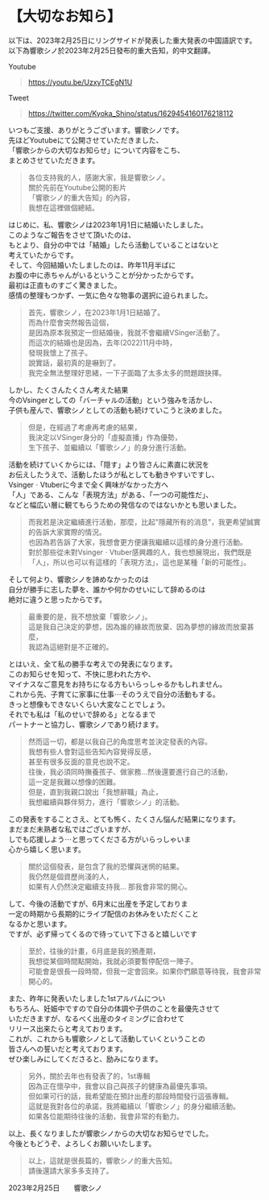 # 【大切なお知ら】

以下は、2023年2月25日にリングサイドが発表した重大発表の中国語訳です。  
以下為響歌シノ於2023年2月25日發布的重大告知，的中文翻譯。  

Youtube
> <https://youtu.be/UzxyTCEgN1U>

Tweet
> <https://twitter.com/Kyoka_Shino/status/1629454160176218112>

いつもご支援、ありがとうございます。響歌シノです。  
先ほどYoutubeにて公開させていただきました、  
「響歌シからの大切なお知らせ」について内容をこち、  
まとめさせていただきます。  
> 各位支持我的人，感謝大家，我是響歌シノ。  
> 關於先前在Youtube公開的影片  
> 「響歌シノ的重大告知」的內容，  
> 我想在這裡做個總結。  
  
はじめに、私、響歌シノは2023年1月1日に結婚いたしました。  
このようなご報告をさせて頂いたのは、  
もとより、自分の中では「結婚」したら活動していることはないと  
考えていたからです。  
そして、今回結婚いたしましたのは、昨年11月半ばに  
お腹の中に赤ちゃんがいるということが分かったからです。  
最初は正直ものすごく驚きました。  
感情の整理もつかず、一気に色々な物事の選択に迫られました。  
> 首先，響歌シノ，在2023年1月1日結婚了。  
> 而為什麼會突然報告這個，  
> 是因為原本我預定一但結婚後，我就不會繼續VSinger活動了。  
> 而這次的結婚也是因為，去年(2022)11月中時，  
> 發現我懷上了孩子。  
> 說實話，最初真的是嚇到了。  
> 我完全無法整理好思緒，一下子面臨了太多太多的問題跟抉擇。  
  
しかし、たくさんたくさん考えた結果  
今のVsingerとしての「バーチャルの活動」という強みを活かし、  
子供も産んで、響歌シノとしての活動も続けていこうと決めました。  
> 但是，在經過了考慮再考慮的結果，  
> 我決定以VSinger身分的「虛擬直播」作為優勢，  
> 生下孩子、並繼續以「響歌シノ」的身分進行活動。  
  
活動を続けていくからには、「隠す」より皆さんに素直に状況を  
お伝えしたうえで、活動したほうが私としても動きやすいですし、  
VsingerㆍVtuberに今まで全く興味がなかった方へ  
「人」である、こんな「表現方法」がある、「一つの可能性だ」、  
などと幅広い層に観てもらうための発信なのではないかとも思いました。  
> 而我若是決定繼續進行活動，那麼，比起"隱藏所有的消息"，我更希望誠實的告訴大家實際的情況。  
> 也因為若告訴了大家，我想會更方便讓我繼續以這樣的身分進行活動。  
> 對於那些從未對VsingerㆍVtuber感興趣的人，我也想展現出，我們既是「人」，所以也可以有這樣的「表現方法」，這也是某種「新的可能性」。  
  
そして何より、響歌シノを諦めなかったのは  
自分が勝手に志した夢を、誰かや何かのせいにして辞めるのは  
絶対に違うと思ったからです。  
> 最重要的是，我不想放棄「響歌シノ」。  
> 這是我自己決定的夢想，因為誰的緣故而放棄、因為夢想的緣故而放棄甚麼，  
> 我認為這絕對是不正確的。  
  
  
とはいえ、全て私の勝手な考えでの発表になります。  
このお知らせを知って、不快に思われた方や、  
マイナスなご意見をお持ちになる方もいらっしゃるかもしれません。  
これから先、子育てに家事に仕事⋯そのうえで自分の活動もする。  
きっと想像もできないくらい大変なことでしょう。  
それでも私は「私のせいで辞める」となるまで  
パートナーと協力し、響歌シノであり続けます。  
> 然而這一切，都是以我自己的角度思考並決定發表的內容。  
> 我想有些人會對這些告知內容覺得反感，  
> 甚至有很多反面的意見也說不定。  
> 往後，我必須同時撫養孩子、做家務...然後還要進行自己的活動，  
> 這一定是我難以想像的困難。  
> 但是，直到我親口說出「我想辭職」為止，  
> 我想繼續與夥伴努力，進行「響歌シノ」的活動。  
  
この発表をすることさえ、とても怖く、たくさん悩んだ結果になります。  
まだまだ未熟者な私ではございますが、  
しでも応援しよう⋯と思ってくださる方がいらっしゃいま  
心から嬉しく思います。  
> 關於這個發表，是包含了我的恐懼與迷惘的結果。  
> 我仍然是個資歷尚淺的人，  
> 如果有人仍然決定繼續支持我... 那我會非常的開心。  
  
して、今後の活動ですが、6月末に出産を予定しておりま  
一定の時期から長期的にライブ配信のお休みをいただくこと  
なるかと思います。  
ですが、必ず帰ってくるので待っていて下さると嬉しいです  
> 至於，往後的計畫，6月底是我的預產期，  
> 我想從某個時間點開始，我就必須要暫停配信一陣子。  
> 可能會是很長一段時間，但我一定會回來。如果你們願意等待我，我會非常開心的。  
  
また、昨年に発表いたしました1stアルバムについ  
もちろん、妊娠中ですので自分の体調や子供のことを最優先させて  
いただきますが、なるべく出産のタイミングに合わせて  
リリース出来たらと考えております。  
これが、これからも響歌シノとして活動していくということの  
皆さんへの誓いだと考えております。  
ぜひ楽しみにしてくださると、励みになります。  
> 另外，關於去年也有發表了的，1st專輯  
> 因為正在懷孕中，我會以自己與孩子的健康為最優先事項。  
> 但如果可行的話，我希望能在預計出產的那段時間發行這張專輯。  
> 這就是我對各位的承諾，我將繼續以「響歌シノ」的身分繼續活動。  
> 如果各位能期待往後的活動，我會非常的有動力。  
  
以上、長くなりましたが響歌シノからの大切なお知らせでした。  
今後ともどうぞ、よろしくお願いいたします。  
> 以上，這就是很長篇的，響歌シノ的重大告知。  
> 請後還請大家多多支持了。  
  
2023年2月25日　　響歌シノ  
